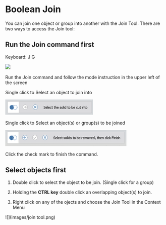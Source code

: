 # Boolean Join

You can join one object or group into another with the Join Tool. There are two ways to access the Join tool:

## Run the Join command first

Keyboard: J G

![](/assets/join_tool.png)

Run the Join command and follow the mode instruction in the upper left of the screen

Single click to Select an object to join into

![](/assets/cut_mode01.png)

Single click to Select an object\(s\) or group\(s\) to be joined

![](/assets/cut_mode02.png)

Click the check mark to finish the command.

## Select objects first

1. Double click to select the object to be join. \(Single click for a group\)

2. Holding the **CTRL key** double click an overlapping object\(s\) to join.

3. Right click on any of the ojects and choose the Join Tool in the Context Menu

![](images/join tool.png)

